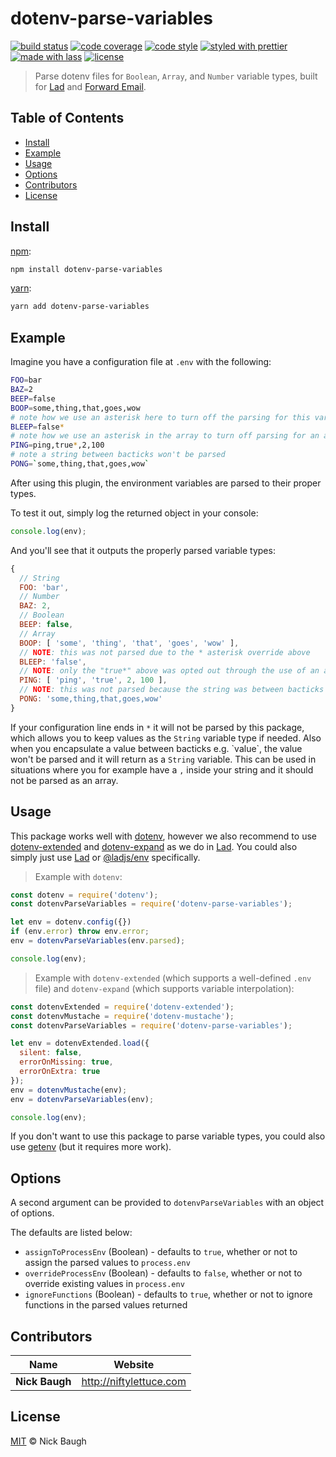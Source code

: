 # dotenv-parse-variables

[![build status](https://travis-ci.com/niftylettuce/dotenv-parse-variables.svg)](https://travis-ci.com/niftylettuce/dotenv-parse-variables)
[![code coverage](https://img.shields.io/codecov/c/github/niftylettuce/dotenv-parse-variables.svg)](https://codecov.io/gh/niftylettuce/dotenv-parse-variables)
[![code style](https://img.shields.io/badge/code_style-XO-5ed9c7.svg)](https://github.com/sindresorhus/xo)
[![styled with prettier](https://img.shields.io/badge/styled_with-prettier-ff69b4.svg)](https://github.com/prettier/prettier)
[![made with lass](https://img.shields.io/badge/made_with-lass-95CC28.svg)](https://lass.js.org)
[![license](https://img.shields.io/github/license/niftylettuce/dotenv-parse-variables.svg)](LICENSE)

> Parse dotenv files for `Boolean`, `Array`, and `Number` variable types, built for [Lad][] and [Forward Email][fe].


## Table of Contents

* [Install](#install)
* [Example](#example)
* [Usage](#usage)
* [Options](#options)
* [Contributors](#contributors)
* [License](#license)


## Install

[npm][]:

```sh
npm install dotenv-parse-variables
```

[yarn][]:

```sh
yarn add dotenv-parse-variables
```


## Example

Imagine you have a configuration file at `.env` with the following:

```bash
FOO=bar
BAZ=2
BEEP=false
BOOP=some,thing,that,goes,wow
# note how we use an asterisk here to turn off the parsing for this variable
BLEEP=false*
# note how we use an asterisk in the array to turn off parsing for an array key value
PING=ping,true*,2,100
# note a string between bacticks won't be parsed
PONG=`some,thing,that,goes,wow`
```

After using this plugin, the environment variables are parsed to their proper types.

To test it out, simply log the returned object in your console:

```js
console.log(env);
```

And you'll see that it outputs the properly parsed variable types:

```js
{
  // String
  FOO: 'bar',
  // Number
  BAZ: 2,
  // Boolean
  BEEP: false,
  // Array
  BOOP: [ 'some', 'thing', 'that', 'goes', 'wow' ],
  // NOTE: this was not parsed due to the * asterisk override above
  BLEEP: 'false',
  // NOTE: only the "true*" above was opted out through the use of an asterisk
  PING: [ 'ping', 'true', 2, 100 ],
  // NOTE: this was not parsed because the string was between bacticks
  PONG: 'some,thing,that,goes,wow'
}
```

If your configuration line ends in `*` it will not be parsed by this package, which allows you to keep values as the `String` variable type if needed. Also when you encapsulate a value between bacticks e.g. \`value\`, the value won't be parsed and it will return as a `String` variable. This can be used in situations where you for example have a `,` inside your string and it should not be parsed as an array.


## Usage

This package works well with [dotenv][dotenv], however we also recommend to use [dotenv-extended][dotenv-extended] and [dotenv-expand][dotenv-expand] as we do in [Lad][].  You could also simply just use [Lad][] or [@ladjs/env][] specifically.

> Example with `dotenv`:

```js
const dotenv = require('dotenv');
const dotenvParseVariables = require('dotenv-parse-variables');

let env = dotenv.config({})
if (env.error) throw env.error;
env = dotenvParseVariables(env.parsed);

console.log(env);
```

> Example with `dotenv-extended` (which supports a well-defined `.env` file) and `dotenv-expand` (which supports variable interpolation):

```js
const dotenvExtended = require('dotenv-extended');
const dotenvMustache = require('dotenv-mustache');
const dotenvParseVariables = require('dotenv-parse-variables');

let env = dotenvExtended.load({
  silent: false,
  errorOnMissing: true,
  errorOnExtra: true
});
env = dotenvMustache(env);
env = dotenvParseVariables(env);

console.log(env);
```

If you don't want to use this package to parse variable types, you could also use [getenv][getenv] (but it requires more work).


## Options

A second argument can be provided to `dotenvParseVariables` with an object of options.

The defaults are listed below:

* `assignToProcessEnv` (Boolean) - defaults to `true`, whether or not to assign the parsed values to `process.env`
* `overrideProcessEnv` (Boolean) - defaults to `false`, whether or not to override existing values in `process.env`
* `ignoreFunctions` (Boolean) - defaults to `true`, whether or not to ignore functions in the parsed values returned


## Contributors

| Name           | Website                   |
| -------------- | ------------------------- |
| **Nick Baugh** | <http://niftylettuce.com> |


## License

[MIT](LICENSE) © Nick Baugh


## 

[lad]: https://lad.js.org

[fe]: https://forwardemail.net

[npm]: https://www.npmjs.com/

[yarn]: https://yarnpkg.com/

[dotenv]: https://github.com/motdotla/dotenv

[dotenv-expand]: https://github.com/motdotla/dotenv-expand

[dotenv-extended]: https://github.com/keithmorris/node-dotenv-extended

[getenv]: https://github.com/ctavan/node-getenv

[@ladjs/env]: https://github.com/ladjs/env
